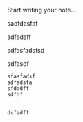 <p>Start writing your note...</p><p></p><p></p><p>sadfdasfaf</p><p></p><p>sdfadsff</p><p></p><p></p><p>sdfasfadsfsd</p><p></p><p>sdfasdf</p><p></p><pre class="editor-code-block"><code>sfasfadsf
sdfadsfa
sfdadff
sdfdf

dsfadff</code></pre><p></p><p></p>